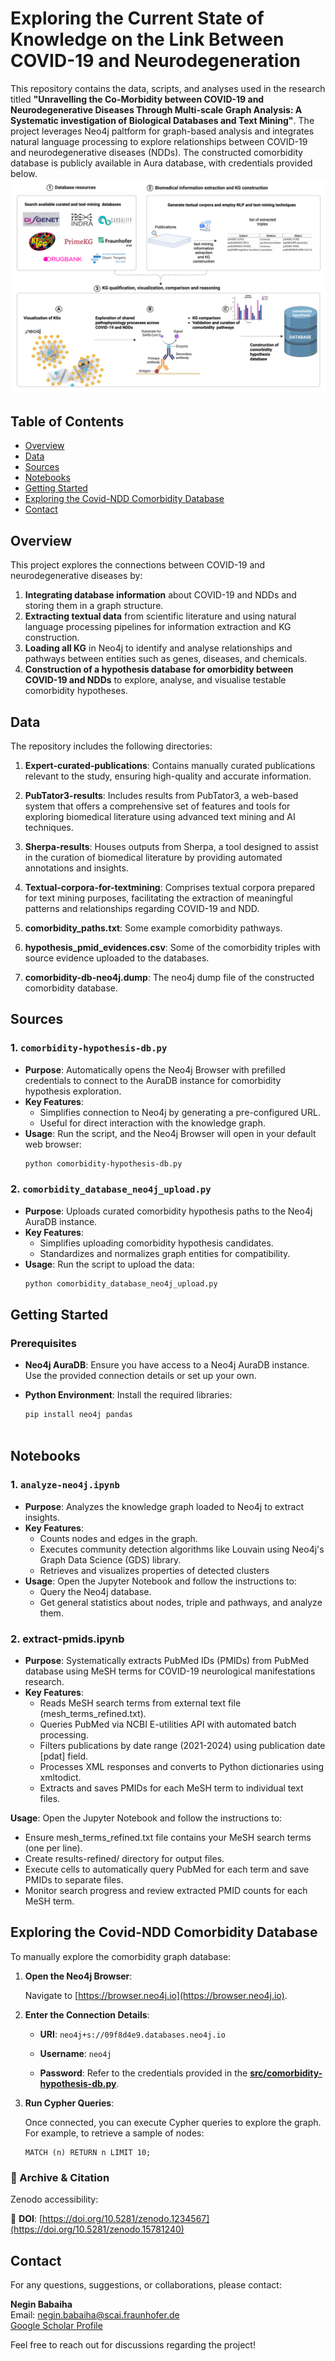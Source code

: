 # Exploring the Current State of Knowledge on the Link Between COVID-19 and Neurodegeneration

This repository contains the data, scripts, and analyses used in the research titled **"Unravelling the Co-Morbidity between COVID-19 and Neurodegenerative Diseases Through Multi-scale Graph Analysis: A Systematic investigation of Biological Databases and Text Mining"**. The project leverages Neo4j paltform for graph-based analysis and integrates natural language processing to explore relationships between COVID-19 and neurodegenerative diseases (NDDs). The constructed comorbidity database is publicly available in Aura database, with credentials provided below.
![Logo](images/workflow.png)

## Table of Contents
- [Overview](#overview)
- [Data](#data)
- [Sources](#sources)
- [Notebooks](#notebooks)
- [Getting Started](#getting-started)
- [Exploring the Covid-NDD Comorbidity Database](#Exploring-the-Covid-NDD-Comorbidity-Database)
- [Contact](#contact)

## Overview
This project explores the connections between COVID-19 and neurodegenerative diseases by:
1. **Integrating database information** about COVID-19 and NDDs and storing them in a graph structure.
2. **Extracting textual data** from scientific literature and using natural language processing pipelines for information extraction and KG construction. 
3. **Loading all KG** in Neo4j to identify and analyse relationships and pathways between entities such as genes, diseases, and chemicals.
4. **Construction of a hypothesis database for omorbidity between COVID-19 and NDDs** to explore, analyse, and visualise testable comorbidity hypotheses.

## Data
The repository includes the following directories:

1. **Expert-curated-publications**: Contains manually curated publications relevant to the study, ensuring high-quality and accurate information.

2. **PubTator3-results**: Includes results from PubTator3, a web-based system that offers a comprehensive set of features and tools for exploring biomedical literature using advanced text mining and AI techniques.

3. **Sherpa-results**: Houses outputs from Sherpa, a tool designed to assist in the curation of biomedical literature by providing automated annotations and insights.

4. **Textual-corpora-for-textmining**: Comprises textual corpora prepared for text mining purposes, facilitating the extraction of meaningful patterns and relationships regarding COVID-19 and NDD.

5. **comorbidity_paths.txt**: Some example comorbidity pathways.

6. **hypothesis_pmid_evidences.csv**: Some of the comorbidity triples with source evidence  uploaded to the databases.

7. **comorbidity-db-neo4j.dump**: The neo4j dump file of the constructed comorbidity database.

## Sources

### 1. `comorbidity-hypothesis-db.py`
- **Purpose**: Automatically opens the Neo4j Browser with prefilled credentials to connect to the AuraDB instance for comorbidity hypothesis exploration.
- **Key Features**:
  - Simplifies connection to Neo4j by generating a pre-configured URL.
  - Useful for direct interaction with the knowledge graph.
- **Usage**:
  Run the script, and the Neo4j Browser will open in your default web browser:
  ```bash
  python comorbidity-hypothesis-db.py
### 2. `comorbidity_database_neo4j_upload.py`

- **Purpose**: Uploads curated comorbidity hypothesis paths to the Neo4j AuraDB instance.
- **Key Features**:
  - Simplifies uploading comorbidity hypothesis candidates.
  - Standardizes and normalizes graph entities for compatibility.
- **Usage**:
  Run the script to upload the data:
  ```bash
  python comorbidity_database_neo4j_upload.py
  ```

## Getting Started

### Prerequisites

- **Neo4j AuraDB**: Ensure you have access to a Neo4j AuraDB instance. Use the provided connection details or set up your own.

- **Python Environment**: Install the required libraries:

  ```bash
  pip install neo4j pandas
 
## Notebooks

### 1. `analyze-neo4j.ipynb`
- **Purpose**: Analyzes the knowledge graph loaded to Neo4j to extract insights.
- **Key Features**:
  - Counts nodes and edges in the graph.
  - Executes community detection algorithms like Louvain using Neo4j's Graph Data Science (GDS) library.
  - Retrieves and visualizes properties of detected clusters
- **Usage**:
  Open the Jupyter Notebook and follow the instructions to:
  - Query the Neo4j database.
  - Get general statistics about nodes, triple and pathways, and analyze them.
 
### 2. extract-pmids.ipynb

- **Purpose**: Systematically extracts PubMed IDs (PMIDs) from PubMed database using MeSH terms for COVID-19 neurological manifestations research.
- **Key Features**:
  - Reads MeSH search terms from external text file (mesh_terms_refined.txt).
  - Queries PubMed via NCBI E-utilities API with automated batch processing.
  - Filters publications by date range (2021-2024) using publication date [pdat] field.
  - Processes XML responses and converts to Python dictionaries using xmltodict.
  - Extracts and saves PMIDs for each MeSH term to individual text files.

**Usage**:
Open the Jupyter Notebook and follow the instructions to:
  - Ensure mesh_terms_refined.txt file contains your MeSH search terms (one per line).
  - Create results-refined/ directory for output files.
  - Execute cells to automatically query PubMed for each term and save PMIDs to separate files.
  - Monitor search progress and review extracted PMID counts for each MeSH term.
 

## Exploring the Covid-NDD Comorbidity Database 

To manually explore the comorbidity graph database:

1. **Open the Neo4j Browser**:

   Navigate to [https://browser.neo4j.io](https://browser.neo4j.io).

2. **Enter the Connection Details**:

   - **URI**: `neo4j+s://09f8d4e9.databases.neo4j.io`

   - **Username**: `neo4j`

   - **Password**: Refer to the credentials provided in the [**src/comorbidity-hypothesis-db.py**](https://github.com/SCAI-BIO/covid-NDD-comorbidity-NLP/blob/main/src/comorbidity-hypothesis-db.py).

3. **Run Cypher Queries**:

   Once connected, you can execute Cypher queries to explore the graph. For example, to retrieve a sample of nodes:

   ```cypher
   MATCH (n) RETURN n LIMIT 10;

### 📄 Archive & Citation

Zenodo accessibility:

📘 **DOI**: [https://doi.org/10.5281/zenodo.1234567](https://doi.org/10.5281/zenodo.15781240)

## Contact

For any questions, suggestions, or collaborations, please contact:

**Negin Babaiha**  
Email: [negin.babaiha@scai.fraunhofer.de](mailto:negin.babaiha@scai.fraunhofer.de)  
[Google Scholar Profile](https://scholar.google.com/citations?user=OwT3AMQAAAAJ)

Feel free to reach out for discussions regarding the project!
